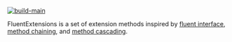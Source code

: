 [![build-main](https://github.com/pavbsu/fluentextensions/actions/workflows/build-main.yml/badge.svg)](https://github.com/pavbsu/fluentextensions/actions/workflows/build-main.yml)

FluentExtensions is a set of extension methods inspired by [fluent interface](https://en.wikipedia.org/wiki/Fluent_interface), [method chaining](https://en.wikipedia.org/wiki/Method_chaining), and [method cascading](https://en.wikipedia.org/wiki/Method_cascading).

